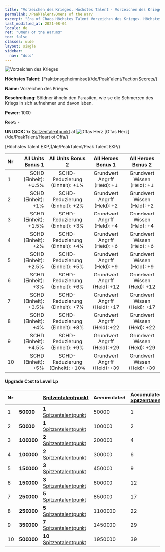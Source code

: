 ```yaml
---
title: "Vorzeichen des Krieges. Höchstes Talent - Vorzeichen des Krieges"
permalink: /PeakTalent/Omens of the War/
excerpt: "Era of Chaos Höchstes Talent Vorzeichen des Krieges. Höchstes Talent Vorzeichen des Krieges. Vorzeichen des Krieges"
last_modified_at: 2021-08-04
locale: de
ref: "Omens of the War.md"
toc: false
classes: wide
layout: single
sidebar:
  nav: "docs"
---
```


  ![Vorzeichen des Krieges](/images/pt/talent_3012.png)

  **Höchstes Talent:** [Fraktionsgeheimnisse](/de/PeakTalent/Faction Secrets/)

  **Name:** Vorzeichen des Krieges

  **Beschreibung:** Söldner ähneln den Parasiten, wie sie die Schmerzen des Kriegs in sich aufnehmen und davon leben.

  **Power:** 1000

  **Root:** -

  **UNLOCK: 7x** [Spitzentalentpunkt](/ItemsDE/con_934/) at ![Offas Herz](/images/pt/talent_3008.png) [Offas Herz](/de/PeakTalent/Heart of Offa/)

  [Höchstes Talent EXP](/de/PeakTalent/Peak Talent EXP/)

  | Nr | All Units Bonus 1 | All Units Bonus 2 | All Heroes Bonus 1 | All Heroes Bonus 2 |
  |:---|--------------:|:-------------:|:-------------:|:-------------:|
  | 1 | SCHD (Einheit): +0.5% | SCHD-Reduzierung (Einheit): +1% | Grundwert Angriff (Held): +1 | Grundwert Wissen (Held): +1 |
  | 2 | SCHD (Einheit): +1% | SCHD-Reduzierung (Einheit): +2% | Grundwert Angriff (Held): +2 | Grundwert Wissen (Held): +2 |
  | 3 | SCHD (Einheit): +1.5% | SCHD-Reduzierung (Einheit): +3% | Grundwert Angriff (Held): +4 | Grundwert Wissen (Held): +4 |
  | 4 | SCHD (Einheit): +2% | SCHD-Reduzierung (Einheit): +4% | Grundwert Angriff (Held): +6 | Grundwert Wissen (Held): +6 |
  | 5 | SCHD (Einheit): +2.5% | SCHD-Reduzierung (Einheit): +5% | Grundwert Angriff (Held): +9 | Grundwert Wissen (Held): +9 |
  | 6 | SCHD (Einheit): +3% | SCHD-Reduzierung (Einheit): +6% | Grundwert Angriff (Held): +12 | Grundwert Wissen (Held): +12 |
  | 7 | SCHD (Einheit): +3.5% | SCHD-Reduzierung (Einheit): +7% | Grundwert Angriff (Held): +17 | Grundwert Wissen (Held): +17 |
  | 8 | SCHD (Einheit): +4% | SCHD-Reduzierung (Einheit): +8% | Grundwert Angriff (Held): +22 | Grundwert Wissen (Held): +22 |
  | 9 | SCHD (Einheit): +4.5% | SCHD-Reduzierung (Einheit): +9% | Grundwert Angriff (Held): +29 | Grundwert Wissen (Held): +29 |
  | 10 | SCHD (Einheit): +5% | SCHD-Reduzierung (Einheit): +10% | Grundwert Angriff (Held): +39 | Grundwert Wissen (Held): +39 |


#### Upgrade Cost to Level Up

  | Nr | <i class="fas fa-coins"/> | [Spitzentalentpunkt](/ItemsDE/con_934/) | Accumulated <i class="fas fa-coins"/> | Accumulated [Spitzentalentpunkt](/ItemsDE/con_934/) |
  |:---|:--------------|:-------------|:-------------|:-------------|
  | 1 | **50000** | **1** [Spitzentalentpunkt](/ItemsDE/con_934/) | 50000 | 1 |
  | 2 | **50000** | **1** [Spitzentalentpunkt](/ItemsDE/con_934/) | 100000 | 2 |
  | 3 | **100000** | **2** [Spitzentalentpunkt](/ItemsDE/con_934/) | 200000 | 4 |
  | 4 | **100000** | **2** [Spitzentalentpunkt](/ItemsDE/con_934/) | 300000 | 6 |
  | 5 | **150000** | **3** [Spitzentalentpunkt](/ItemsDE/con_934/) | 450000 | 9 |
  | 6 | **150000** | **3** [Spitzentalentpunkt](/ItemsDE/con_934/) | 600000 | 12 |
  | 7 | **250000** | **5** [Spitzentalentpunkt](/ItemsDE/con_934/) | 850000 | 17 |
  | 8 | **250000** | **5** [Spitzentalentpunkt](/ItemsDE/con_934/) | 1100000 | 22 |
  | 9 | **350000** | **7** [Spitzentalentpunkt](/ItemsDE/con_934/) | 1450000 | 29 |
  | 10 | **500000** | **10** [Spitzentalentpunkt](/ItemsDE/con_934/) | 1950000 | 39 |
